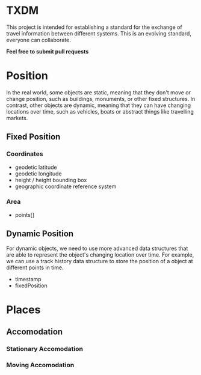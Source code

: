 # TXDM
This project is intended for establishing a standard for the exchange of travel information between different systems. This is an evolving standard, everyone can collaborate.

**Feel free to submit pull requests**

# Position
In the real world, some objects are static, meaning that they don't move or change position, such as buildings, monuments, or other fixed structures. In contrast, other objects are dynamic, meaning that they can have changing locations over time, such as vehicles, boats or abstract things like travelling markets.

## Fixed Position
### Coordinates
- geodetic latitude
- geodetic longitude
- height / height bounding box
- geographic coordinate reference system

### Area
- points[]

## Dynamic Position
For dynamic objects, we need to use more advanced data structures that are able to represent the object's changing location over time. For example, we can use a track history data structure to store the position of a object at different points in time.

- timestamp
- fixedPosition

# Places
## Accomodation
### Stationary Accomodation
### Moving Accomodation
